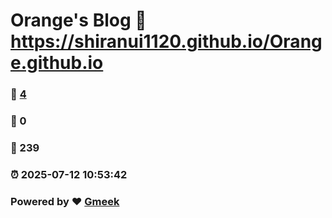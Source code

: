 # Orange's Blog :link: https://shiranui1120.github.io/Orange.github.io 
### :page_facing_up: [4](https://shiranui1120.github.io/Orange.github.io/tag.html) 
### :speech_balloon: 0 
### :hibiscus: 239 
### :alarm_clock: 2025-07-12 10:53:42 
### Powered by :heart: [Gmeek](https://github.com/Meekdai/Gmeek)
